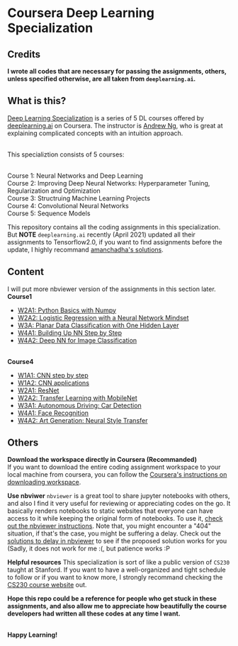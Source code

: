 # Coursera Deep Learning Specialization

## Credits
**I wrote all codes that are necessary for passing the assignments, others, unless specified otherwise, are all taken from <code>deeplearning.ai</code>.**


## What is this?
[Deep Learning Specialization](https://www.coursera.org/specializations/deep-learning?utm_source=gg&utm_medium=sem&utm_campaign=17-DeepLearning-US&utm_content=17-DeepLearning-US&campaignid=904733485&adgroupid=45435009112&device=c&keyword=online%20deep%20learning%20classes&matchtype=b&network=g&devicemodel=&adpostion=&creativeid=415429156977&hide_mobile_promo&gclid=Cj0KCQjwsqmEBhDiARIsANV8H3YoWq1fu4SojIT8ZWJOGtco35miAQiJipnG0K3gUiJcXCwelTwERMgaAsE_EALw_wcB) is a series of 5 DL courses offered by [deeplearning.ai](https://www.deeplearning.ai) on Coursera. The instructor is [Andrew Ng](https://www.andrewng.org), who is great at explaining complicated concepts with an intuition approach. 

<br>
This specializtion consists of 5 courses: 

<br>Course 1: Neural Networks and Deep Learning
<br>Course 2: Improving Deep Neural Networks: Hyperparameter Tuning, Regularization and Optimization
<br>Course 3: Structruing Machine Learning Projects
<br>Course 4: Convolutional Neural Networks
<br>Course 5: Sequence Models

This repository contains all the coding assignments in this specialization. But **NOTE** <code>deeplearning.ai</code> recently (April 2021) updated all their assignments to Tensorflow2.0, if you want to find assignments before the update, I highly recommand [amanchadha's solutions](https://github.com/amanchadha/coursera-deep-learning-specialization/blob/master/README.md). 

## Content
I will put more nbviewer version of the assignments in this section later.
<br>**Course1**
- [W2A1: Python Basics with Numpy](https://nbviewer.jupyter.org/github/martianying/Coursera_Deep_Learning_Specialization/blob/main/Course1/C1_W2A1/Python_Basics_With_Numpy_v3a.ipynb)
- [W2A2: Logistic Regression with a Neural Network Mindset](https://nbviewer.jupyter.org/github/martianying/Coursera_Deep_Learning_Specialization/blob/main/Course1/C1_W2A2/Logistic_Regression_with_a_Neural_Network_mindset_v6a.ipynb)
- [W3A: Planar Data Classification with One Hidden Layer](https://nbviewer.jupyter.org/github/martianying/Coursera_Deep_Learning_Specialization/blob/main/Course1/C1_W3/Planar_data_classification_with_onehidden_layer_v6c.ipynb)
- [W4A1: Building Up NN Step by Step](https://nbviewer.jupyter.org/github/martianying/Coursera_Deep_Learning_Specialization/blob/main/Course1/C1_W4A1/Building_your_Deep_Neural_Network_Step_by_Step_v8a.ipynb)
- [W4A2: Deep NN for Image Classification](https://nbviewer.jupyter.org/github/martianying/Coursera_Deep_Learning_Specialization/blob/main/Course1/C1_W4A2/Deep%20Neural%20Network%20-%20Application%20v8.ipynb)


<br>**Course4** 
- [W1A1: CNN step by step](https://nbviewer.jupyter.org/github/martianying/Coursera_Deep_Learning_Specialization/blob/main/Course4/C4_W1A1/Convolution_model_Step_by_Step_v1.ipynb)
- [W1A2: CNN applications](https://nbviewer.jupyter.org/github/martianying/Coursera_Deep_Learning_Specialization/blob/main/Course4/C4_W1A2/Convolution_model_Application_2021_04_29_13_12_52.ipynb)
- [W2A1: ResNet](https://nbviewer.jupyter.org/github/martianying/Coursera_Deep_Learning_Specialization/blob/main/Course4/C4_W2A1/Residual_Networks.ipynb)
- [W2A2: Transfer Learning with MobileNet](https://nbviewer.jupyter.org/github/martianying/Coursera_Deep_Learning_Specialization/blob/main/Course4/C4_W2A2/Transfer_learning_with_MobileNet_v1.ipynb)
- [W3A1: Autonomous Driving: Car Detection](https://nbviewer.jupyter.org/github/martianying/Coursera_Deep_Learning_Specialization/blob/main/Course4/C4_W3A1/Autonomous_driving_application_Car_detection.ipynb)
- [W4A1: Face Recognition](https://nbviewer.jupyter.org/github/martianying/Coursera_Deep_Learning_Specialization/blob/main/Course4/C4_W4A1/Face_Recognition.ipynb)
- [W4A2: Art Generation: Neural Style Transfer](https://nbviewer.jupyter.org/github/martianying/Coursera_Deep_Learning_Specialization/blob/main/Course4/C4_W4A2/Art_Generation_with_Neural_Style_Transfer.ipynb)


## Others

**Download the workspace directly in Coursera (Recommanded)**
<br>If you want to download the entire coding assignment workspace to your local machine from coursera, you can follow the [Coursera's instructions on downloading workspace](https://learner.coursera.help/hc/en-us/articles/360004990332-Download-Jupyter-Workspace-files).

**Use nbviwer**
<code>nbviewer</code> is a great tool to share jupyter notebooks with others, and also I find it very useful for reviewing or appreciating codes on the go. It basically renders notebooks to static websites that everyone can have access to it while keeping the original form of notebooks. To use it, [check out the nbviewer instructions](https://nbviewer.jupyter.org). Note that, you might encounter a "404" situation, if that's the case, you might be suffering a delay. Check out the [solutions to delay in nbviewer](https://github.com/jupyter/nbviewer/issues/938) to see if the proposed solution works for you (Sadly, it does not work for me :(, but patience works :P

**Helpful resources**
This specialization is sort of like a public version of <code>CS230</code> taught at Stanford. If you want to have a well-organized and tight schedule to follow or if you want to know more, I strongly recommand checking the [CS230 course website](https://cs230.stanford.edu/syllabus/) out.

**Hope this repo could be a reference for people who get stuck in these assignments, and also allow me to appreciate how beautifully the course developers had written all these codes at any time I want.**

<br>**Happy Learning!**
